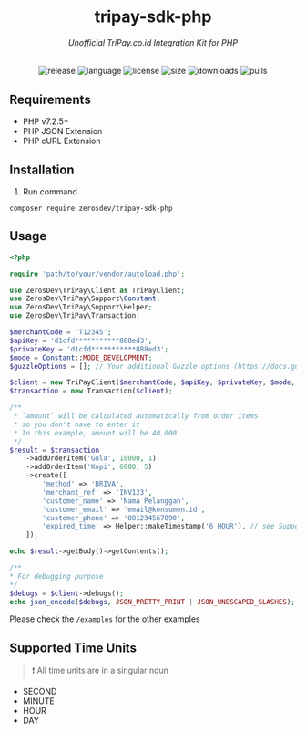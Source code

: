 <h1 align="center">tripay-sdk-php</h1>
<h6 align="center">Unofficial TriPay.co.id Integration Kit for PHP</h6>

<p align="center">
  <img src="https://img.shields.io/github/v/release/zerosdev/tripay-sdk-php?include_prereleases" alt="release"/>
  <img src="https://img.shields.io/github/languages/top/zerosdev/tripay-sdk-php" alt="language"/>
  <img src="https://img.shields.io/github/license/zerosdev/tripay-sdk-php" alt="license"/>
  <img src="https://img.shields.io/github/languages/code-size/zerosdev/tripay-sdk-php" alt="size"/>
  <img src="https://img.shields.io/github/downloads/zerosdev/tripay-sdk-php/total" alt="downloads"/>
  <img src="https://img.shields.io/badge/PRs-welcome-brightgreen.svg" alt="pulls"/>
</p>

## Requirements
- PHP v7.2.5+
- PHP JSON Extension
- PHP cURL Extension

## Installation

1. Run command
```
composer require zerosdev/tripay-sdk-php
```

## Usage

```php
<?php

require 'path/to/your/vendor/autoload.php';

use ZerosDev\TriPay\Client as TriPayClient;
use ZerosDev\TriPay\Support\Constant;
use ZerosDev\TriPay\Support\Helper;
use ZerosDev\TriPay\Transaction;

$merchantCode = 'T12345';
$apiKey = 'd1cfd***********888ed3';
$privateKey = 'd1cfd***********888ed3';
$mode = Constant::MODE_DEVELOPMENT;
$guzzleOptions = []; // Your additional Guzzle options (https://docs.guzzlephp.org/en/stable/request-options.html)

$client = new TriPayClient($merchantCode, $apiKey, $privateKey, $mode, $guzzleOptions);
$transaction = new Transaction($client);

/**
 * `amount` will be calculated automatically from order items
 * so you don't have to enter it
 * In this example, amount will be 40.000
 */
$result = $transaction
    ->addOrderItem('Gula', 10000, 1)
    ->addOrderItem('Kopi', 6000, 5)
    ->create([
        'method' => 'BRIVA',
        'merchant_ref' => 'INV123',
        'customer_name' => 'Nama Pelanggan',
        'customer_email' => 'email@konsumen.id',
        'customer_phone' => '081234567890',
        'expired_time' => Helper::makeTimestamp('6 HOUR'), // see Supported Time Units
    ]);

echo $result->getBody()->getContents();

/**
* For debugging purpose
*/
$debugs = $client->debugs();
echo json_encode($debugs, JSON_PRETTY_PRINT | JSON_UNESCAPED_SLASHES);
```

Please check the `/examples` for the other examples

## Supported Time Units
> :exclamation: All time units are in a singular noun
- SECOND
- MINUTE
- HOUR
- DAY
